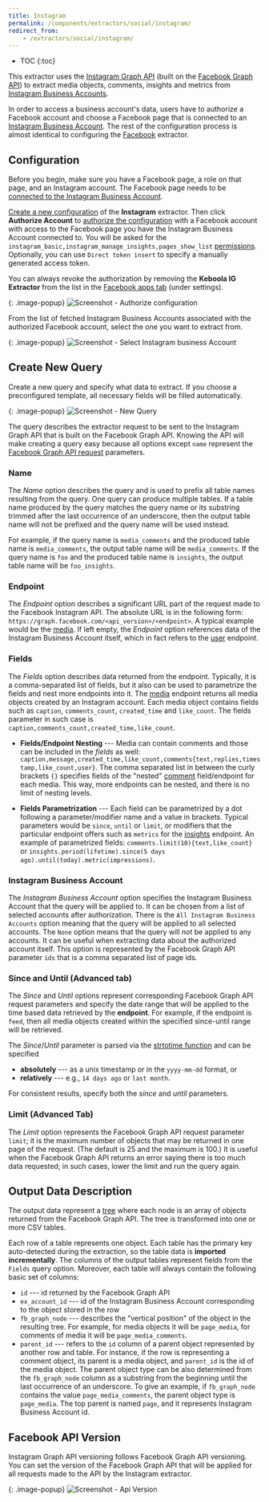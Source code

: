 ```yaml
---
title: Instagram
permalink: /components/extractors/social/instagram/
redirect_from:
    - /extractors/social/instagram/
---
```


* TOC
{:toc}

This extractor uses the [Instagram Graph API](https://developers.facebook.com/docs/instagram-api) (built on the 
[Facebook Graph API](https://developers.facebook.com/docs/graph-api)) to extract media objects, comments, insights 
and metrics from [Instagram Business Accounts](https://business.instagram.com/getting-started). 

In order to access a business account's data, users have to authorize a Facebook account and choose a Facebook page 
that is connected to an [Instagram Business Account](https://business.instagram.com/getting-started). The rest of 
the configuration process is almost identical to configuring the [Facebook](/components/extractors/social/facebook/) extractor.

## Configuration
Before you begin, make sure you have a Facebook page, a role on that page, and an Instagram account. The Facebook 
page needs to be [connected to the Instagram Business Account](https://developers.facebook.com/docs/instagram-api/getting-started#connect).

[Create a new configuration](/components/#creating-component-configuration) of the **Instagram** extractor.
Then click **Authorize Account** to [authorize the configuration](/components/#authorization) with a Facebook account 
with access to the Facebook page you have the Instagram Business Account connected to.
You will be asked for the `instagram_basic,instagram_manage_insights,pages_show_list` [permissions](https://developers.facebook.com/docs/facebook-login/permissions).
Optionally, you can use `Direct token insert` to specify a manually generated access token.

You can always revoke the authorization by removing the **Keboola IG Extractor** from the list
in the [Facebook apps tab](https://www.facebook.com/settings?tab=applications) (under settings).

{: .image-popup}
![Screenshot - Authorize configuration](/components/extractors/social/instagram/instagram-1.png)

From the list of fetched Instagram Business Accounts associated with the authorized Facebook account, select 
the one you want to extract from.

{: .image-popup}
![Screenshot - Select Instagram business Account](/components/extractors/social/instagram/instagram-2.png)

## Create New Query
Create a new query and specify what data to extract. If you choose a preconfigured template,
all necessary fields will be filled automatically.

{: .image-popup}
![Screenshot - New Query](/components/extractors/social/instagram/instagram-3.png)

The query describes the extractor request to be sent to the Instagram Graph API that is built on the Facebook 
Graph API. Knowing the API will make creating a query easy because all options except `name` represent the 
[Facebook Graph API request](https://developers.facebook.com/docs/graph-api/using-graph-api) parameters.

### Name
The *Name* option describes the query and is used to prefix all table names resulting from the query.
One query can produce multiple tables. If a table name produced by the query matches the query name or
its substring trimmed after the last occurrence of an underscore, then the output table name will not be
prefixed and the query name will be used instead.

For example, if the query name is `media_comments` and the produced table name is `media_comments`, the output
table name will be `media_comments`. If the query name is `foo` and the produced table name is `insights`,
the output table name will be `foo_insights`.

### Endpoint
The *Endpoint* option describes a significant URL part of the request made to the Facebook Instagram API.
The absolute URL is in the following form: `https://graph.facebook.com/<api_version>/<endpoint>`.
A typical example would be the [media](https://developers.facebook.com/docs/instagram-api/reference/media).
If left empty, the *Endpoint* option references data of the Instagram Business Account itself, which in fact 
refers to the [user](https://developers.facebook.com/docs/instagram-api/reference/user) endpoint.

### Fields
The *Fields* option describes data returned from the endpoint. Typically, it is a comma-separated list of
fields, but it also can be used to parametrize the fields and nest more endpoints into it.
The [media](https://developers.facebook.com/docs/instagram-api/reference/media#metadata) endpoint returns all
media objects created by an Instagram account. Each media object contains fields such as `caption`, `comments_count`, `created_time`
and `like_count`. The fields parameter in such case is `caption,comments_count,created_time,like_count`.

- **Fields/Endpoint Nesting** ---
    Media can contain comments and those can be included in the *fields* as well: `caption,message,created_time,like_count,comments{text,replies,timestamp,like_count,user}`. The comma separated list in between the curly brackets `{}` specifies fields of the "nested" [comment](https://developers.facebook.com/docs/instagram-api/reference/comment#reading) field/endpoint for each media. This way, more endpoints can be nested, and there is no limit of nesting levels.

- **Fields Parametrization** ---
    Each field can be parametrized by a dot following a parameter/modifier name and a value in brackets.
    Typical parameters would be `since`, `until` or `limit`,
    or modifiers that the particular endpoint offers such as `metrics` for the [insights](https://developers.facebook.com/docs/instagram-api/reference/user/insights) endpoint.
    An example of parametrized fields: `comments.limit(10){text,like_count}` or `insights.period(lifetime).since(5 days ago).until(today).metric(impressions)`.

### Instagram Business Account
The *Instagram Business Account* option specifies the Instagram Business Account that the query will be applied to. It can be chosen from a
list of selected accounts after authorization. There is the `All Instagram Business Accounts` option meaning that the query will
be applied to all selected accounts. The `None` option means that the query will not be applied to any accounts.
It can be useful when extracting data about the authorized account itself. This option is represented
by the Facebook Graph API parameter `ids` that is a comma separated list of page ids.

### Since and Until (Advanced tab)
The *Since* and *Until* options represent corresponding Facebook Graph API request parameters and
specify the date range that will be applied to the time based data retrieved by the **endpoint**. For
example, if the endpoint is `feed`, then all media objects created within the specified since-until range will be retrieved.

The *Since*/*Until* parameter is parsed via the [strtotime function](https://www.php.net/manual/en/function.strtotime.php) and can be specified

- **absolutely** --- as a unix timestamp or in the `yyyy-mm-dd` format, or
- **relatively** --- e.g., `14 days ago` or `last month`.

For consistent results, specify both the *since* and *until* parameters.

### Limit (Advanced Tab)
The *Limit* option represents the Facebook Graph API request parameter `limit`; it is the maximum number
of objects that may be returned in one page of the request. (The default is 25 and the maximum is 100.)
It is useful when the Facebook Graph API returns an error saying there is too much data requested; in such
cases, lower the limit and run the query again.

## Output Data Description
The output data represent a [tree](https://en.wikipedia.org/wiki/Tree_(graph_theory)) where each node is an
array of objects returned from the Facebook Graph API. The tree is transformed into one or more CSV tables.

Each row of a table represents one object. Each table has the primary key auto-detected during the
extraction, so the table data is **imported incrementally**. The columns of the output tables represent
fields from the `Fields` query option. Moreover, each table will always contain the following basic set of columns:

- `id` --- id returned by the Facebook Graph API
- `ex_account_id` --- id of the Instagram Business Account corresponding to the object stored in the row
- `fb_graph_node` --- describes the "vertical position" of the object in the resulting tree. For example,
for media objects it will be `page_media`, for comments of media it will be
`page_media_comments`.
- `parent_id` --- refers to the `id` column of a parent object represented by another row and table.
For instance, if the row is representing a comment object, its parent is a media object, and `parent_id`
is the id of the media object. The parent object type can be also determined from the `fb_graph_node` column as a
substring from the beginning until the last occurrence of an underscore. To give an example, if
`fb_graph_node` contains the value `page_media_comments`, the parent object type is `page_media`. The
top parent is named `page`, and it represents Instagram Business Account id.


## Facebook API Version
Instagram Graph API versioning follows Facebook Graph API versioning. You can set the version of the Facebook Graph API that will be applied for all requests made to the API
by the Instagram extractor.

{: .image-popup}
![Screenshot - Api Version](/components/extractors/social/instagram/instagram-4.png)
